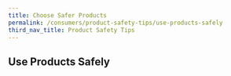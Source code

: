 ```yaml
---
title: Choose Safer Products
permalink: /consumers/product-safety-tips/use-products-safely
third_nav_title: Product Safety Tips
---
```

## Use Products Safely
